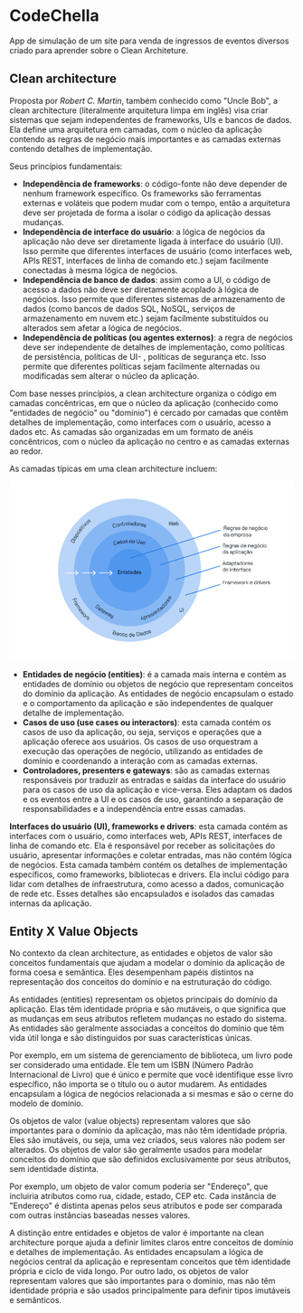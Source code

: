 # CodeChella

App de simulação de um site para venda de ingressos de eventos diversos criado para aprender sobre o Clean Architeture.

## Clean architecture

Proposta por *Robert C. Martin*, também conhecido como "Uncle Bob", a clean architecture (literalmente arquitetura limpa em inglês) visa criar sistemas que sejam independentes de frameworks, UIs e bancos de dados. Ela define uma arquitetura em camadas, com o núcleo da aplicação contendo as regras de negócio mais importantes e as camadas externas contendo detalhes de implementação.

Seus princípios fundamentais:

- **Independência de frameworks**: o código-fonte não deve depender de nenhum framework específico. Os frameworks são ferramentas externas e voláteis que podem mudar com o tempo, então a arquitetura deve ser projetada de forma a isolar o código da aplicação dessas mudanças.
- **Independência de interface do usuário**: a lógica de negócios da aplicação não deve ser diretamente ligada à interface do usuário (UI). Isso permite que diferentes interfaces de usuário (como interfaces web, APIs REST, interfaces de linha de comando etc.) sejam facilmente conectadas à mesma lógica de negócios.
- **Independência de banco de dados**: assim como a UI, o código de acesso a dados não deve ser diretamente acoplado à lógica de negócios. Isso permite que diferentes sistemas de armazenamento de dados (como bancos de dados SQL, NoSQL, serviços de armazenamento em nuvem etc.) sejam facilmente substituídos ou alterados sem afetar a lógica de negócios.
- **Independência de políticas (ou agentes externos)**: a regra de negócios deve ser independente de detalhes de implementação, como políticas de persistência, políticas de UI- , políticas de segurança etc. Isso permite que diferentes políticas sejam facilmente alternadas ou modificadas sem alterar o núcleo da aplicação.

Com base nesses princípios, a clean architecture organiza o código em camadas concêntricas, em que o núcleo da aplicação (conhecido como "entidades de negócio" ou "domínio") é cercado por camadas que contêm detalhes de implementação, como interfaces com o usuário, acesso a dados etc. As camadas são organizadas em um formato de anéis concêntricos, com o núcleo da aplicação no centro e as camadas externas ao redor.

As camadas típicas em uma clean architecture incluem:

![Clean Architeture Model](./public/assets/clean_arch.webp)

- **Entidades de negócio (entities)**: é a camada mais interna e contém as entidades de domínio ou objetos de negócio que representam conceitos do domínio da aplicação. As entidades de negócio encapsulam o estado e o comportamento da aplicação e são independentes de qualquer detalhe de implementação.
- **Casos de uso (use cases ou interactors)**: esta camada contém os casos de uso da aplicação, ou seja, serviços e operações que a aplicação oferece aos usuários. Os casos de uso orquestram a execução das operações de negócio, utilizando as entidades de domínio e coordenando a interação com as camadas externas.
- **Controladores, presenters e gateways**: são as camadas externas responsáveis por traduzir as entradas e saídas da interface do usuário para os casos de uso da aplicação e vice-versa. Eles adaptam os dados e os eventos entre a UI e os casos de uso, garantindo a separação de responsabilidades e a independência entre essas camadas.

**Interfaces do usuário (UI), frameworks e drivers**: esta camada contém as interfaces com o usuário, como interfaces web, APIs REST, interfaces de linha de comando etc. Ela é responsável por receber as solicitações do usuário, apresentar informações e coletar entradas, mas não contém lógica de negócios. Esta camada também contém os detalhes de implementação específicos, como frameworks, bibliotecas e drivers. Ela inclui código para lidar com detalhes de infraestrutura, como acesso a dados, comunicação de rede etc. Esses detalhes são encapsulados e isolados das camadas internas da aplicação.

## Entity X Value Objects

No contexto da clean architecture, as entidades e objetos de valor são conceitos fundamentais que ajudam a modelar o domínio da aplicação de forma coesa e semântica. Eles desempenham papéis distintos na representação dos conceitos do domínio e na estruturação do código.

As entidades (entities) representam os objetos principais do domínio da aplicação. Elas têm identidade própria e são mutáveis, o que significa que as mudanças em seus atributos refletem mudanças no estado do sistema. As entidades são geralmente associadas a conceitos do domínio que têm vida útil longa e são distinguidos por suas características únicas.

Por exemplo, em um sistema de gerenciamento de biblioteca, um livro pode ser considerado uma entidade. Ele tem um ISBN (Número Padrão Internacional de Livro) que é único e permite que você identifique esse livro específico, não importa se o título ou o autor mudarem. As entidades encapsulam a lógica de negócios relacionada a si mesmas e são o cerne do modelo de domínio.

Os objetos de valor (value objects) representam valores que são importantes para o domínio da aplicação, mas não têm identidade própria. Eles são imutáveis, ou seja, uma vez criados, seus valores não podem ser alterados. Os objetos de valor são geralmente usados para modelar conceitos do domínio que são definidos exclusivamente por seus atributos, sem identidade distinta.

Por exemplo, um objeto de valor comum poderia ser "Endereço", que incluiria atributos como rua, cidade, estado, CEP etc. Cada instância de "Endereço" é distinta apenas pelos seus atributos e pode ser comparada com outras instâncias baseadas nesses valores.

A distinção entre entidades e objetos de valor é importante na clean architecture porque ajuda a definir limites claros entre conceitos de domínio e detalhes de implementação. As entidades encapsulam a lógica de negócios central da aplicação e representam conceitos que têm identidade própria e ciclo de vida longo. Por outro lado, os objetos de valor representam valores que são importantes para o domínio, mas não têm identidade própria e são usados principalmente para definir tipos imutáveis e semânticos.

